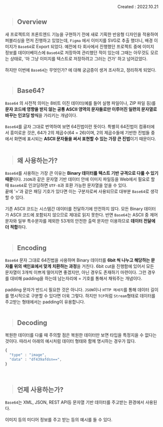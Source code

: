 <div align="right">Created : 2022.10.21</div>

> ## Overview

새 프로젝트의 프론트엔드 기능을 구현하기 전에 새로 기획한 반응형 디자인을 적용하여 퍼블리싱을 먼저 진행하고 있었는데,
`Figma` 에서 이미지를 SVG로 추출 했더니, 배경 이미지가 `Base64`로 Export 되었다.
예전에 타 회사에서 진행했던 프로젝트 중에 이미지 정보를 데이터베이스에 `Base64`로 저장하여 관리했던 적이 있는데 
그때는 아무것도 모르는 상태로, '아 그냥 이미지를 텍스트로 저장하려고 그러는 건가' 하고 넘어갔었다.
<br><br>
하지만 이번에 `Base64`는 무엇인가? 에 대해 궁금증이 생겨 조사하고, 정리하게 되었다.
<br><br>

> ## Base64?

`Base64` 의 사전적 의미는 8비트 이진 데이터(예를 들어 실행 파일이나, ZIP 파일 등)를 
**문자 코드에 영향을 받지 않는 공통 ASCII 영역의 문자들로만 이루어진 일련의 문자열로 바꾸는 인코딩 방식**을 가리키는 개념이다.
<br><br>
`Base64`를 글자 그대로 번역하여 보면 64진법이란 뜻이다. 특별히 64진법이 컴퓨터에서 흥미로운 것은, 64가 2의 제곱수(64 = 26)이며, 
2의 제곱수들에 기반한 진법들 중에서 화면에 표시되는 **ASCII 문자들을 써서 표현할 수 있는 가장 큰 진법**이기 때문이다.
<br><br>

> ## 왜 사용하는가?

`Base64`를 사용하는 가장 큰 이유는 **Binary 데이터를 텍스트 기반 규격으로 다룰 수 있기 때문**이다. 
`JSON`과 같은 문자열 기반 데이터 안에 이미지 파일등을 Web에서 필요로 할때 `Base64`로 인코딩하면 `UTF-8`과 호환 가능한 문자열을 얻을 수 있다.  
끝에 '='과 같은 패딩 기호가 있다면 이는 구분자로써 사용되므로 대부분 `Base64`로 생각할 수 있다.
<br><br>
기존 ASCII 코드는 시스템간 데이터를 전달하기에 안전하지 않다. 모든 Binary 데이터가 ASCII 코드에 포함되지 않으므로 제대로 읽지 못한다. 
반면 `Base64`는 ASCII 중 제어문자와 일부 특수문자를 제외한 53개의 안전한 출력 문자만 이용하므로 **데이터 전달에 더 적합**하다.
<br><br>

> ## Encoding

`Base64` 문자 그대로 64진법을 사용하며 Binary 데이터를 **6bit 씩 나누고 해당하는 문자를 위의 색인표에서 맞게 치환하는 과정**을 거친다. 
6bit cut을 진행함에 있어서 모든 문자열이 3개씩 이쁘게 떨어지면 좋겠지만, 아닌 경우도 존재하기 마련이다. 
그런 경우를 대비해 padding을 하는데 남는자리에 = 기호를 통해서 채워주는 개념이다. 
<br><br>
padding 문자가 반드시 필요한 것은 아니다. 
`JSON`이나 `HTTP 메세지`를 통해 데이터 길이를 명시적으로 구분할 수 있다면 더욱 그렇다. 
하지만 `TCP`처럼 `Stream`형태로 데이터를 주고받는 형태에서는 padding이 유용합니다.
<br><br>

> ## Decoding

복원한 데이터를 다룰 때 주의할 점은 복원한 데이터만 보면 타입을 특정지을 수 없다는 것이다. 
따라서 아래의 예시처럼 데이터 형태와 함께 명시하는 경우가 많다.
```javascript
{
  "type" : "image",
  "data" : "df439afdsn==",
}
```
<br>

> ## 언제 사용하는가?

`Base64`는 XML, JSON, REST API등 문자열 기반 데이터를 주고받는 환경에서 사용된다.<br><br>
이미지 등의 미디어 정보를 주고 받는 등의 예시를 들 수 있다.
<br><br>
